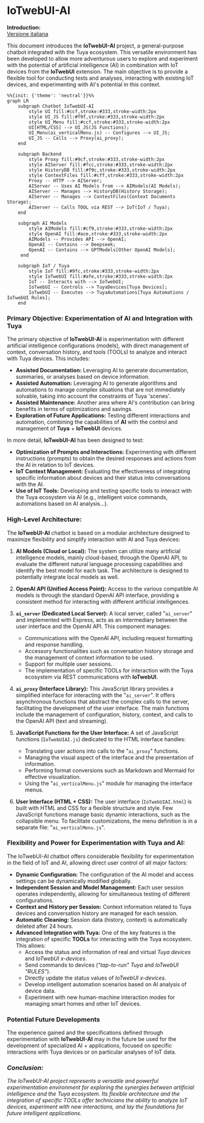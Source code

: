 # IoTwebUI-AI

**Introduction:**<br>
[Versione italiana](https://github.com/msillano/IoTwebUI/blob/main/IoTwebUI-AI/LEGGIMI.md)

This document introduces the **IoTwebUI-AI** project, a general-purpose chatbot integrated with the Tuya ecosystem.
This versatile environment has been developed to allow more adventurous users to explore and experiment with the potential of artificial intelligence (AI) in combination with IoT devices from the **IoTwebUI** extension. The main objective is to provide a flexible tool for conducting tests and analyses, interacting with existing IoT devices, and experimenting with AI's potential in this context.

```mermaid
%%{init: {'theme': 'neutral'}}%%
graph LR
    subgraph Chatbot IoTwebUI-AI
        style UI fill:#ccf,stroke:#333,stroke-width:2px
        style UI_JS fill:#f9f,stroke:#333,stroke-width:2px
        style UI_Menu fill:#ccf,stroke:#333,stroke-width:2px
        UI[HTML/CSS] --> UI_JS(JS Functions);
        UI_Menu(ai_verticalMenu.js) -- Configures --> UI_JS;
        UI_JS -- Calls --> Proxy(ai_proxy);
    end

    subgraph Backend
        style Proxy fill:#9cf,stroke:#333,stroke-width:2px
        style AIServer fill:#fcc,stroke:#333,stroke-width:2px
        style HistoryDB fill:#f9c,stroke:#333,stroke-width:2px
        style ContextFiles fill:#cff,stroke:#333,stroke-width:2px
        Proxy -- HTTP --> AIServer;
        AIServer -- Uses AI Models from --> AIModels(AI Models);
        AIServer -- Manages --> HistoryDB(History Storage);
        AIServer -- Manages --> ContextFiles(Context Documents Storage);
        AIServer -- Calls TOOL via REST --> IoT(IoT / Tuya);
    end

    subgraph AI Models
        style AIModels fill:#cf9,stroke:#333,stroke-width:2px
        style OpenAI fill:#ace,stroke:#333,stroke-width:2px
        AIModels -- Provides API --> OpenAI;
        OpenAI -- Contains --> Deepseek;
        OpenAI -- Contains --> GPTModels[Other OpenAI Models];
     end

    subgraph IoT / Tuya
        style IoT fill:#9fc,stroke:#333,stroke-width:2px
        style IoTwebUI fill:#afe,stroke:#333,stroke-width:2px
        IoT -- Interacts with --> IoTwebUI;
        IoTwebUI -- Controls --> TuyaDevices[Tuya Devices];
        IoTwebUI -- Executes --> TuyaAutomations[Tuya Automations / IoTwebUI Rules];
    end
```

### Primary Objective: Experimentation of AI and Integration with Tuya

The primary objective of **IoTwebUI-AI** is experimentation with different artificial intelligence configurations (models), with direct management of context, conversation history, and tools (TOOLs) to analyze and interact with Tuya devices. This includes:

* **Assisted Documentation:** Leveraging AI to generate documentation, summaries, or analyses based on device information.
* **Assisted Automation:** Leveraging AI to generate algorithms and automations to manage complex situations that are not immediately solvable, taking into account the constraints of Tuya 'scenes'.
* **Assisted Maintenance:** Another area where AI's contribution can bring benefits in terms of optimizations and savings.
* **Exploration of Future Applications:** Testing different interactions and automation,  combining the capabilities of **AI** with the control and management of **Tuya** + **IoTwebUI** devices.

In more detail, **IoTwebUI-AI** has been designed to test:

* **Optimization of Prompts and Interactions:** Experimenting with different instructions (prompts) to obtain the desired responses and actions from the AI in relation to IoT devices.
* **IoT Context Management:** Evaluating the effectiveness of integrating specific information about devices and their status into conversations with the AI.
* **Use of IoT Tools:** Developing and testing specific tools to interact with the Tuya ecosystem via AI (e.g., intelligent voice commands, automations based on AI analysis...).

### High-Level Architecture:

The **IoTwebUI-AI** chatbot is based on a modular architecture designed to maximize flexibility and simplify interaction with AI and Tuya devices:

1.  **AI Models (Cloud or Local):** The system can utilize many artificial intelligence models, mainly cloud-based, through the OpenAI API, to evaluate the different natural language processing capabilities and identify the best model for each task. The architecture is designed to potentially integrate local models as well.

2.  **OpenAI API (Unified Access Point):** Access to the various compatible AI models is through the standard OpenAI API interface, providing a consistent method for interacting with different artificial intelligences.

3.  **`ai_server` (Dedicated Local Server):** A local server, called "`ai_server`" and implemented with Express, acts as an intermediary between the user interface and the OpenAI API. This component manages:
    * Communications with the OpenAI API, including request formatting and response handling.
    * Accessory functionalities such as conversation history storage and the management of context information to be used.
    * Support for multiple user sessions.
    * The implementation of specific TOOLs for interaction with the Tuya ecosystem via REST communications with **IoTwebUI**.

4.  **`ai_proxy` (Interface Library):** This JavaScript library provides a simplified interface for interacting with the "`ai_server`". It offers asynchronous functions that abstract the complex calls to the server, facilitating the development of the user interface. The main functions include the management of configuration, history, context, and calls to the OpenAI API (text and streaming).

5.  **JavaScript Functions for the User Interface:** A set of JavaScript functions (`IoTwebUIAI.js`) dedicated to the HTML interface handles:
    * Translating user actions into calls to the "`ai_proxy`" functions.
    * Managing the visual aspect of the interface and the presentation of information.
    * Performing format conversions such as Markdown and Mermaid for effective visualization.
    * Using the "`ai_verticalMenu.js`" module for managing the interface menus.

6.  **User Interface (HTML + CSS):** The user interface (`IoTwebUIAI.html`) is built with HTML and CSS for a flexible structure and style. Few JavaScript functions manage basic dynamic interactions, such as the collapsible menu.
    To facilitate customizations, the menu definition is in a separate file: "`ai_verticalMenu.js`".

### Flexibility and Power for Experimentation with Tuya and AI:

The IoTwebUI-AI chatbot offers considerable flexibility for experimentation in the field of IoT and AI, allowing direct user control of all major factors:

* **Dynamic Configuration:** The configuration of the AI model and access settings can be dynamically modified globally.
* **Independent Session and Model Management:** Each user session operates independently, allowing for simultaneous testing of different configurations.
* **Context and History per Session:** Context information related to Tuya devices and conversation history are managed for each session.
* **Automatic Cleaning:** Session data (history, context) is automatically deleted after 24 hours.
* **Advanced Integration with Tuya:** One of the key features is the integration of specific **TOOLs** for interacting with the Tuya ecosystem. This allows:
    * Access the status and information of real and virtual _Tuya devices_ and _IoTwebUI x-devices_.
    * Send commands to devices (_"tap-to-run" Tuya_ and _IoTwebUI "RULES"_).
    * Directly update the status values of _IoTwebUI x-devices_.
    * Develop intelligent automation scenarios based on AI analysis of device data.
    * Experiment with new human-machine interaction modes for managing smart homes and other IoT devices.

### Potential Future Developments

The experience gained and the specifications defined through experimentation with **IoTwebUI-AI** may in the future be used for the development of specialized AI + applications, focused on specific interactions with Tuya devices or on particular analyses of IoT data.

### _Conclusion:_

_The IoTwebUI-AI project represents a versatile and powerful experimentation environment for exploring the synergies between artificial intelligence and the Tuya ecosystem. Its flexible architecture and the integration of specific TOOLs offer technicians the ability to analyze IoT devices, experiment with new interactions, and lay the foundations for future intelligent applications._
